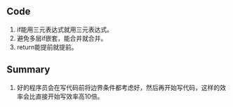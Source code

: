 ## Code

1. if能用三元表达式就用三元表达式。
2. 避免多层if嵌套，能合并就合并。
3. return能提前就提前。

## Summary

1. 好的程序员会在写代码前将边界条件都考虑好，然后再开始写代码，这样的效率会比直接开始写效率高10倍。
